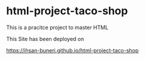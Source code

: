 # html-project-taco-shop
This is a pracitce project to master HTML

This Site has been deployed on 

https://ihsan-buneri.github.io/html-project-taco-shop
